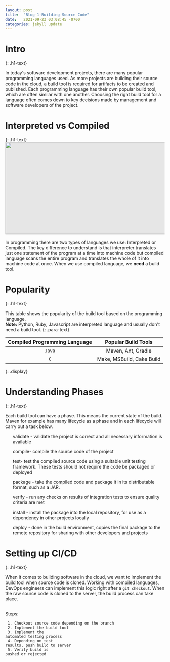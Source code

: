 ```yaml
---
layout: post
title:  "Blog-1-Building Source Code"
date:   2021-09-23 03:08:45 -0700
categories: jekyll update
---
```

<link rel="stylesheet" href="/assets/css/style.css">

<h1>Intro</h1>
{: .h1-text}

In today's software development projects, there are many popular programming languages used. As more projects are building their source code in the cloud, a build tool is required for artifacts to be created and published.
Each programming language has their own popular build tool, which are often similar with one another. Choosing the right build tool for a language often comes down to key decisions made by management and software developers of the project.

<h1>Interpreted vs Compiled</h1>
{: .h1-text}

<center><img style="-webkit-user-select: none;margin: auto;cursor: zoom-in;background-color: hsl(0, 0%, 90%);transition: background-color 300ms;" src="https://i.imgur.com/MvMxQ1a.gif" width="518" height="290"></center>

<br>
In programming there are two types of languages we use: Interpreted or Compiled.
The key difference to understand is that interpreter translates just one statement of the program at a time into machine code but compiled language scans the entire program and translates the whole of it into machine code at once. When we use compiled language, we <strong>need</strong> a build tool.


<h1>Popularity</h1>
{: .h1-text}

This table shows the popularity of the build tool based on the programming language. 
<br><strong>Note:</strong> Python, Ruby, Javascript are interpreted language and usually don't need a build tool.
{: .para-text}

Compiled Programming Language | Popular Build Tools     |
:--------------:| :------------------------------------:|
`Java`          | Maven, Ant, Gradle                    |
`C`           | Make, MSBuild, Cake Build               |
{: .display}


<h1>Understanding Phases</h1>
{: .h1-text}

Each build tool can have a phase. This means the current state of the build. Maven for example has many lifecycle as a phase and in each lifecycle will carry out a task below.

<ul><phase>validate</phase> - validate the project is correct and all necessary information is available </ul>
<ul><phase>compile</phase>- compile the source code of the project</ul>
<ul><phase>test</phase>- test the compiled source code using a suitable unit testing framework. These tests should not require the code be packaged or deployed</ul>
<ul><phase>package</phase> - take the compiled code and package it in its distributable format, such as a JAR.</ul>
<ul><phase>verify</phase> - run any checks on results of integration tests to ensure quality criteria are met</ul>
<ul><phase>install</phase> - install the package into the local repository, for use as a dependency in other projects locally</ul>
<ul><phase>deploy</phase> - done in the build environment, copies the final package to the remote repository for sharing with other developers and projects</ul>



<h1>Setting up CI/CD</h1>
{: .h1-text}

When it comes to building software in the cloud, we want to implement the build tool when source code is cloned. Working with compiled languages, DevOps engineers can implement this logic right after a `git checkout`. When the raw source code is cloned to the server, the build process can take place.

<br>
Steps:

<code> 1. Checkout source code depending on the branch </code> <br>
<code> 2. Implement the build tool</code> <br>
<code> 3. Implement the automated testing process </code> <br>
<code> 4. Depending on test results, push build to server </code> <br>
<code> 5. Verify build is pushed or rejected </code> <br>


